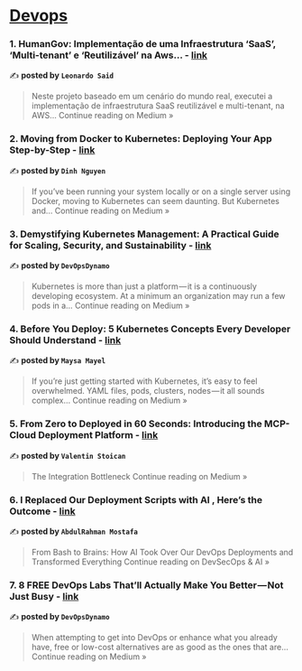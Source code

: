 
<h1><a href=https://medium.com/tag/devops/recommended target="_blank" rel="noopener noreferrer">Devops</a></h1>
<h3>1. HumanGov: Implementação de uma Infraestrutura ‘SaaS’, ‘Multi-tenant’ e ‘Reutilizável’ na Aws… - <a href="https://medium.com/@leonardo_said/humangov-implementa%C3%A7%C3%A3o-de-uma-infraestrutura-saas-multi-tenant-e-reutiliz%C3%A1vel-na-aws-aab6b758bd05?source=rss------devops-5" target="_blank" rel="noopener noreferrer">link</a></h3>

✍️ **posted by `Leonardo Said`**

<blockquote>Neste projeto baseado em um cenário do mundo real, executei a implementação de infraestrutura SaaS reutilizável e multi-tenant, na AWS…
Continue reading on Medium »</blockquote>

<h3>2. Moving from Docker to Kubernetes: Deploying Your App Step-by-Step - <a href="https://medium.com/@dinhnguyen1812/moving-from-docker-to-kubernetes-deploying-your-app-step-by-step-6a1a032f2af4?source=rss------devops-5" target="_blank" rel="noopener noreferrer">link</a></h3>

✍️ **posted by `Dinh Nguyen`**

<blockquote>If you’ve been running your system locally or on a single server using Docker, moving to Kubernetes can seem daunting. But Kubernetes and…
Continue reading on Medium »</blockquote>

<h3>3. Demystifying Kubernetes Management: A Practical Guide for Scaling, Security, and Sustainability - <a href="https://medium.com/@DynamoDevOps/demystifying-kubernetes-management-a-practical-guide-for-scaling-security-and-sustainability-81fb5fd0c126?source=rss------devops-5" target="_blank" rel="noopener noreferrer">link</a></h3>

✍️ **posted by `DevOpsDynamo`**

<blockquote>Kubernetes is more than just a platform — it is a continuously developing ecosystem. At a minimum an organization may run a few pods in a…
Continue reading on Medium »</blockquote>

<h3>4. Before You Deploy: 5 Kubernetes Concepts Every Developer Should Understand - <a href="https://medium.com/@mayssamayel4/before-you-deploy-5-kubernetes-concepts-every-developer-should-understand-e5f6af2c8e19?source=rss------devops-5" target="_blank" rel="noopener noreferrer">link</a></h3>

✍️ **posted by `Maysa Mayel`**

<blockquote>If you’re just getting started with Kubernetes, it’s easy to feel overwhelmed. YAML files, pods, clusters, nodes — it all sounds complex…
Continue reading on Medium »</blockquote>

<h3>5. From Zero to Deployed in 60 Seconds: Introducing the MCP-Cloud Deployment Platform - <a href="https://medium.com/@valentinstoican/from-zero-to-deployed-in-60-seconds-introducing-the-mcp-cloud-deployment-platform-ad70ae12f490?source=rss------devops-5" target="_blank" rel="noopener noreferrer">link</a></h3>

✍️ **posted by `Valentin Stoican`**

<blockquote>The Integration Bottleneck
Continue reading on Medium »</blockquote>

<h3>6. I Replaced Our Deployment Scripts with AI , Here’s the Outcome - <a href="https://devsecopsai.today/i-replaced-our-deployment-scripts-with-ai-heres-the-outcome-1a1db8304cbc?source=rss------devops-5" target="_blank" rel="noopener noreferrer">link</a></h3>

✍️ **posted by `AbdulRahman Mostafa`**

<blockquote>From Bash to Brains: How AI Took Over Our DevOps Deployments and Transformed Everything
Continue reading on DevSecOps & AI »</blockquote>

<h3>7.  8 FREE DevOps Labs That’ll Actually Make You Better — Not Just Busy - <a href="https://medium.com/@DynamoDevOps/8-free-devops-labs-thatll-actually-make-you-better-not-just-busy-8db4ae616a05?source=rss------devops-5" target="_blank" rel="noopener noreferrer">link</a></h3>

✍️ **posted by `DevOpsDynamo`**

<blockquote>When attempting to get into DevOps or enhance what you already have, free or low-cost alternatives are as good as the ones that are…
Continue reading on Medium »</blockquote>

